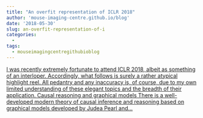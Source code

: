 ```yaml
---
title: "An overfit representation of ICLR 2018"
author: 'mouse-imaging-centre.github.io/blog'
date: '2018-05-30'
slug: an-overfit-representation-of-i
categories:
  - 
tags:
  - mouseimagingcentregithubioblog
---
```


[I was recently extremely fortunate to attend ICLR 2018, albeit as something of an interloper. Accordingly, what follows is surely a rather atypical highlight reel. All pedantry and any inaccuracy is, of course, due to my own limited understanding of these elegant topics and the breadth of their application. Causal reasoning and graphical models There is a well-developed modern theory of causal inference and reasoning based on graphical models developed by Judea Pearl and...<click to read more>](https://mouse-imaging-centre.github.io/blog/blog/post/2018-05-30_iclr_redux/)

